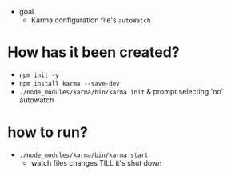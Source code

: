 * goal
  * Karma configuration file's `autoWatch`

# How has it been created?
* `npm init -y`
* `npm install karma --save-dev`
* `./node_modules/karma/bin/karma init` & prompt selecting 'no' autowatch

# how to run?
* `./node_modules/karma/bin/karma start`
  * watch files changes TILL it's shut down
